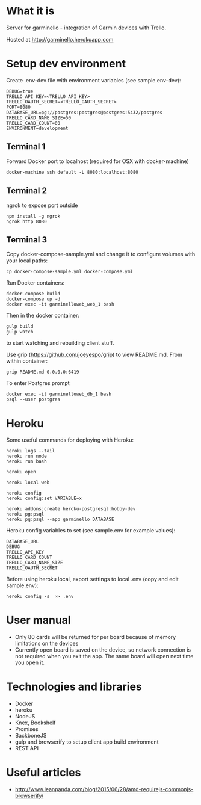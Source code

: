 # What it is

Server for garminello - integration of Garmin devices with Trello.

Hosted at http://garminello.herokuapp.com

# Setup dev environment

Create .env-dev file with environment variables (see sample.env-dev):

	DEBUG=true
	TRELLO_API_KEY=<TRELLO_API_KEY>
	TRELLO_OAUTH_SECRET=<TRELLO_OAUTH_SECRET>
	PORT=8080
	DATABASE_URL=pg://postgres:postgres@postgres:5432/postgres
	TRELLO_CARD_NAME_SIZE=50
	TRELLO_CARD_COUNT=80
	ENVIRONMENT=development

## Terminal 1
Forward Docker port to localhost (required for OSX with docker-machine)
	
	docker-machine ssh default -L 8080:localhost:8080

## Terminal 2
ngrok to expose port outside

	npm install -g ngrok
	ngrok http 8080

## Terminal 3
Copy docker-compose-sample.yml and change it to configure volumes with your local paths:

	cp docker-compose-sample.yml docker-compose.yml

Run Docker containers:

	docker-compose build
	docker-compose up -d
	docker exec -it garminelloweb_web_1 bash

Then in the docker container:

	gulp build
	gulp watch

to start watching and rebuilding client stuff.

Use grip (https://github.com/joeyespo/grip) to view README.md. From within container:

	grip README.md 0.0.0.0:6419


To enter Postgres prompt

	docker exec -it garminelloweb_db_1 bash
	psql --user postgres

# Heroku

Some useful commands for deploying with Heroku:

	heroku logs --tail
	heroku run node
	heroku run bash

	heroku open

	heroku local web

	heroku config
	heroku config:set VARIABLE=x

	heroku addons:create heroku-postgresql:hobby-dev
	heroku pg:psql
	heroku pg:psql --app garminello DATABASE

Heroku config variables to set (see sample.env for example values):

	DATABASE_URL
	DEBUG
	TRELLO_API_KEY
	TRELLO_CARD_COUNT
	TRELLO_CARD_NAME_SIZE
	TRELLO_OAUTH_SECRET

Before using heroku local, export settings to local .env (copy and edit sample.env):

	heroku config -s  >> .env

# User manual

- Only 80 cards will be returned for per board because of memory limitations on the devices
- Currently open board is saved on the device, so network connection is not required when you exit the app. The same board will open next time you open it.
 
# Technologies and libraries
- Docker
- heroku
- NodeJS
- Knex, Bookshelf
- Promises
- BackboneJS
- gulp and browserify to setup client app build environment
- REST API

# Useful articles

- http://www.leanpanda.com/blog/2015/06/28/amd-requirejs-commonjs-browserify/
